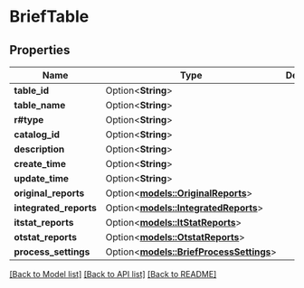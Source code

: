 # BriefTable

## Properties

Name | Type | Description | Notes
------------ | ------------- | ------------- | -------------
**table_id** | Option<**String**> |  | [optional]
**table_name** | Option<**String**> |  | [optional]
**r#type** | Option<**String**> |  | [optional]
**catalog_id** | Option<**String**> |  | [optional]
**description** | Option<**String**> |  | [optional]
**create_time** | Option<**String**> |  | [optional]
**update_time** | Option<**String**> |  | [optional]
**original_reports** | Option<[**models::OriginalReports**](OriginalReports.md)> |  | [optional]
**integrated_reports** | Option<[**models::IntegratedReports**](IntegratedReports.md)> |  | [optional]
**itstat_reports** | Option<[**models::ItStatReports**](ITStatReports.md)> |  | [optional]
**otstat_reports** | Option<[**models::OtstatReports**](OtstatReports.md)> |  | [optional]
**process_settings** | Option<[**models::BriefProcessSettings**](BriefProcessSettings.md)> |  | [optional]

[[Back to Model list]](../README.md#documentation-for-models) [[Back to API list]](../README.md#documentation-for-api-endpoints) [[Back to README]](../README.md)


